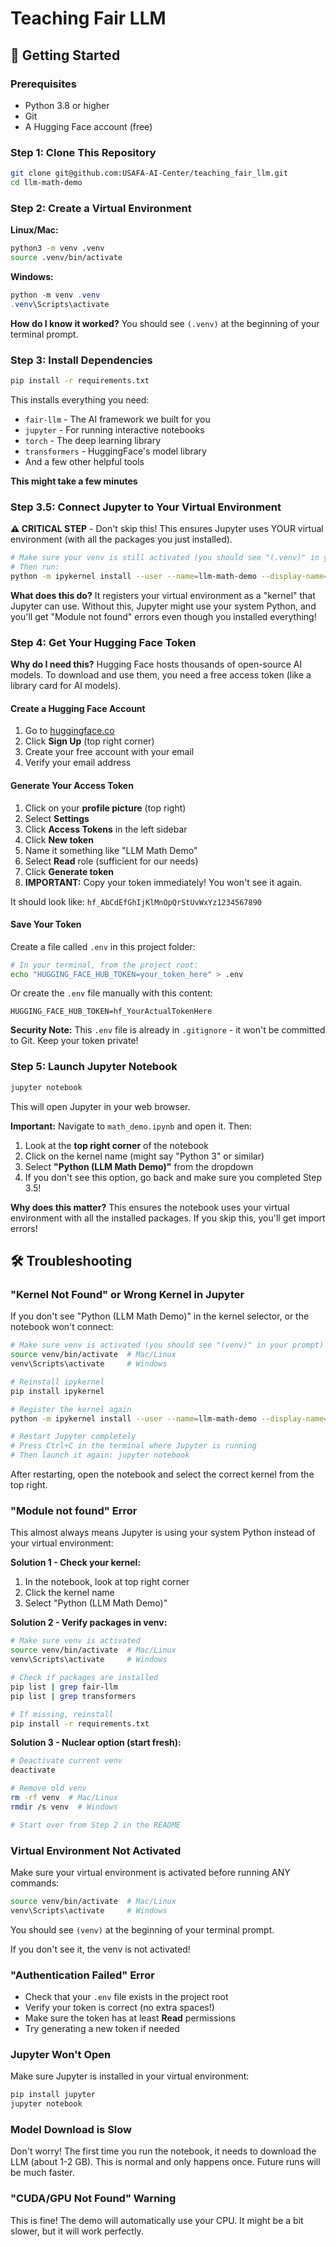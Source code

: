 # Teaching Fair LLM

## 🚀 Getting Started

### Prerequisites
- Python 3.8 or higher
- Git
- A Hugging Face account (free)

### Step 1: Clone This Repository
```bash
git clone git@github.com:USAFA-AI-Center/teaching_fair_llm.git
cd llm-math-demo
```

### Step 2: Create a Virtual Environment

**Linux/Mac:**
```bash
python3 -m venv .venv
source .venv/bin/activate
```

**Windows:**
```powershell
python -m venv .venv
.venv\Scripts\activate
```

**How do I know it worked?** You should see `(.venv)` at the beginning of your terminal prompt.

### Step 3: Install Dependencies
```bash
pip install -r requirements.txt
```

This installs everything you need:
- `fair-llm` - The AI framework we built for you
- `jupyter` - For running interactive notebooks
- `torch` - The deep learning library
- `transformers` - HuggingFace's model library
- And a few other helpful tools

**This might take a few minutes**

### Step 3.5: Connect Jupyter to Your Virtual Environment

**⚠️ CRITICAL STEP** - Don't skip this! This ensures Jupyter uses YOUR virtual environment (with all the packages you just installed).

```bash
# Make sure your venv is still activated (you should see "(.venv)" in your prompt)
# Then run:
python -m ipykernel install --user --name=llm-math-demo --display-name="Python (LLM Math Demo)"
```

**What does this do?** It registers your virtual environment as a "kernel" that Jupyter can use. Without this, Jupyter might use your system Python, and you'll get "Module not found" errors even though you installed everything!

### Step 4: Get Your Hugging Face Token

**Why do I need this?** Hugging Face hosts thousands of open-source AI models. To download and use them, you need a free access token (like a library card for AI models).

#### Create a Hugging Face Account
1. Go to [huggingface.co](https://huggingface.co)
2. Click **Sign Up** (top right corner)
3. Create your free account with your email
4. Verify your email address

#### Generate Your Access Token
1. Click on your **profile picture** (top right)
2. Select **Settings**
3. Click **Access Tokens** in the left sidebar
4. Click **New token**
5. Name it something like "LLM Math Demo"
6. Select **Read** role (sufficient for our needs)
7. Click **Generate token**
8. **IMPORTANT:** Copy your token immediately! You won't see it again.

It should look like: `hf_AbCdEfGhIjKlMnOpQrStUvWxYz1234567890`

#### Save Your Token
Create a file called `.env` in this project folder:
```bash
# In your terminal, from the project root:
echo "HUGGING_FACE_HUB_TOKEN=your_token_here" > .env
```

Or create the `.env` file manually with this content:
```
HUGGING_FACE_HUB_TOKEN=hf_YourActualTokenHere
```

**Security Note:** This `.env` file is already in `.gitignore` - it won't be committed to Git. Keep your token private!

### Step 5: Launch Jupyter Notebook
```bash
jupyter notebook
```

This will open Jupyter in your web browser. 

**Important:** Navigate to `math_demo.ipynb` and open it. Then:

1. Look at the **top right corner** of the notebook
2. Click on the kernel name (might say "Python 3" or similar)
3. Select **"Python (LLM Math Demo)"** from the dropdown
4. If you don't see this option, go back and make sure you completed Step 3.5!

**Why does this matter?** This ensures the notebook uses your virtual environment with all the installed packages. If you skip this, you'll get import errors!

## 🛠️ Troubleshooting

### "Kernel Not Found" or Wrong Kernel in Jupyter
If you don't see "Python (LLM Math Demo)" in the kernel selector, or the notebook won't connect:

```bash
# Make sure venv is activated (you should see "(venv)" in your prompt)
source venv/bin/activate  # Mac/Linux
venv\Scripts\activate     # Windows

# Reinstall ipykernel
pip install ipykernel

# Register the kernel again
python -m ipykernel install --user --name=llm-math-demo --display-name="Python (LLM Math Demo)"

# Restart Jupyter completely
# Press Ctrl+C in the terminal where Jupyter is running
# Then launch it again: jupyter notebook
```

After restarting, open the notebook and select the correct kernel from the top right.

### "Module not found" Error
This almost always means Jupyter is using your system Python instead of your virtual environment:

**Solution 1 - Check your kernel:**
1. In the notebook, look at top right corner
2. Click the kernel name
3. Select "Python (LLM Math Demo)"

**Solution 2 - Verify packages in venv:**
```bash
# Make sure venv is activated
source venv/bin/activate  # Mac/Linux
venv\Scripts\activate     # Windows

# Check if packages are installed
pip list | grep fair-llm
pip list | grep transformers

# If missing, reinstall
pip install -r requirements.txt
```

**Solution 3 - Nuclear option (start fresh):**
```bash
# Deactivate current venv
deactivate

# Remove old venv
rm -rf venv  # Mac/Linux
rmdir /s venv  # Windows

# Start over from Step 2 in the README
```

### Virtual Environment Not Activated
Make sure your virtual environment is activated before running ANY commands:
```bash
source venv/bin/activate  # Mac/Linux
venv\Scripts\activate     # Windows
```

You should see `(venv)` at the beginning of your terminal prompt.

If you don't see it, the venv is not activated!

### "Authentication Failed" Error
- Check that your `.env` file exists in the project root
- Verify your token is correct (no extra spaces!)
- Make sure the token has at least **Read** permissions
- Try generating a new token if needed

### Jupyter Won't Open
Make sure Jupyter is installed in your virtual environment:
```bash
pip install jupyter
jupyter notebook
```

### Model Download is Slow
Don't worry! The first time you run the notebook, it needs to download the LLM (about 1-2 GB). This is normal and only happens once. Future runs will be much faster.

### "CUDA/GPU Not Found" Warning
This is fine! The demo will automatically use your CPU. It might be a bit slower, but it will work perfectly.
